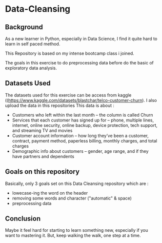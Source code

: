 # Data-Cleansing


## Background
As a new learner in Python, especially in Data Science, I find it quite hard to learn in self paced method.

This Repository is based on my intense bootcamp class i joined.

The goals in this exercise to do preprocessing data before do the basic of exploratory data analysis.

## Datasets Used

The datasets used for this exercise can be access from kaggle ((https://www.kaggle.com/datasets/blastchar/telco-customer-churn). I also upload the data in this repositories
This data is about :
 * Customers who left within the last month – the column is called Churn
 * Services that each customer has signed up for – phone, multiple lines, internet, online security, online backup, device protection, tech support, and streaming TV and movies
 * Customer account information – how long they’ve been a customer, contract, payment method, paperless billing, monthly charges, and total charges
 * Demographic info about customers – gender, age range, and if they have partners and dependents
 
 ## Goals on this repository
 
 Basically, only 3 goals set on this Data Cleansing repository which are :
 * lowecase-ing the word on the header
 * removing some words and character ("automatic" & space)
 * preprocessing data
 
 ## Conclusion

Maybe it feel hard for starting to learn something new, especially if you want to mastering it. But, keep walking the walk, one step at a time. 
